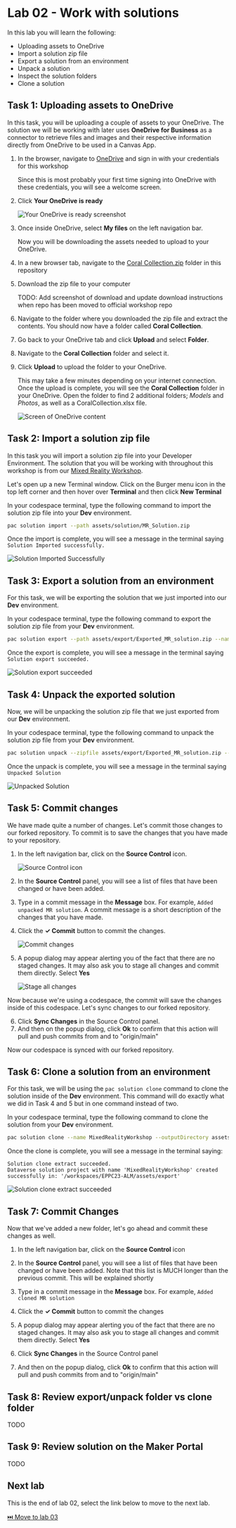 # Lab 02 - Work with solutions

In this lab you will learn the following:

* Uploading assets to OneDrive
* Import a solution zip file
* Export a solution from an environment
* Unpack a solution
* Inspect the solution folders
* Clone a solution

## Task 1: Uploading assets to OneDrive

In this task, you will be uploading a couple of assets to your OneDrive. The solution we will be working with later uses **OneDrive for Business** as a connector to retrieve files and images and their respective information directly from OneDrive to be used in a Canvas App.

1. In the browser, navigate to [OneDrive](https://portal.office.com/onedrive) and sign in with your credentials for this workshop

    Since this is most probably your first time signing into OneDrive with these credentials, you will see a welcome screen.

2. Click **Your OneDrive is ready**

    ![Your OneDrive is ready screenshot](assets/onedrive-is-ready.png)

3. Once inside OneDrive, select **My files** on the left navigation bar.

    Now you will be downloading the assets needed to upload to your OneDrive.

4. In a new browser tab, navigate to the [Coral Collection.zip](../assets/OneDrive%20folder/Coral%20Collection.zip) folder in this repository

5. Download the zip file to your computer

    TODO: Add screenshot of download and update download instructions when repo has been moved to official workshop repo

6. Navigate to the folder where you downloaded the zip file and extract the contents. You should now have a folder called **Coral Collection**.

7. Go back to your OneDrive tab and click **Upload** and select **Folder**. 

8. Navigate to the **Coral Collection** folder and select it.

9. Click **Upload** to upload the folder to your OneDrive.

    This may take a few minutes depending on your internet connection. Once the upload is complete, you will see the **Coral Collection** folder in your OneDrive. Open the folder to find 2 additional folders; _Models_ and _Photos_, as well as a CoralCollection.xlsx file.

    ![Screen of OneDrive content](assets/onedrive-contents.png)

## Task 2: Import a solution zip file

In this task you will import a solution zip file into your Developer Environment. The solution that you will be working with throughout this workshop is from our [Mixed Reality Workshop](https://github.com/microsoft/PowerPlatformAdvocates/blob/main/Workshops/MR/README.md). 

Let's open up a new Terminal window. Click on the Burger menu icon in the top left corner and then hover over **Terminal** and then click **New Terminal**

In your codespace terminal, type the following command to import the solution zip file into your **Dev** environment. 

```bash
pac solution import --path assets/solution/MR_Solution.zip
```

Once the import is complete, you will see a message in the terminal saying ```Solution Imported successfully.```

![Solution Imported Successfully](assets/solution-import-success.png)

## Task 3: Export a solution from an environment

For this task, we will be exporting the solution that we just imported into our **Dev** environment.

In your codespace terminal, type the following command to export the solution zip file from your **Dev** environment. 

```bash
pac solution export --path assets/export/Exported_MR_solution.zip --name MixedRealityWorkshop
```

Once the export is complete, you will see a message in the terminal saying ```Solution export succeeded.```

![Solution export succeeded](assets/solution-export-success.png)

## Task 4: Unpack the exported solution

Now, we will be unpacking the solution zip file that we just exported from our **Dev** environment.

In your codespace terminal, type the following command to unpack the solution zip file from your **Dev** environment. 

```bash
pac solution unpack --zipfile assets/export/Exported_MR_solution.zip --folder assets/export/Unpacked_MR_solution
```

Once the unpack is complete, you will see a message in the terminal saying ```Unpacked Solution```

![Unpacked Solution](assets/unpacked-solution.png)

## Task 5: Commit changes

We have made quite a number of changes. Let's commit those changes to our forked repository. To commit is to save the changes that you have made to your repository.

1. In the left navigation bar, click on the **Source Control** icon.

    ![Source Control icon](assets/source-control-icon.png)

2. In the **Source Control** panel, you will see a list of files that have been changed or have been added. 
3. Type in a commit message in the **Message** box. For example, ```Added unpacked MR solution```. A commit message is a short description of the changes that you have made.
4. Click the **✓ Commit** button to commit the changes.

    ![Commit changes](assets/commit-changes.png)

5. A popup dialog may appear alerting you of the fact that there are no staged changes. It may also ask you to stage all changes and commit them directly. Select **Yes**

    ![Stage all changes](assets/stage-all-changes.png)

Now because we're using a codespace, the commit will save the changes inside of this codespace. Let's sync changes to our forked repository.

6. Click **Sync Changes** in the Source Control panel.
7. And then on the popup dialog, click **Ok** to confirm that this action will pull and push commits from and to "origin/main"

Now our codespace is synced with our forked repository.

## Task 6: Clone a solution from an environment

For this task, we will be using the ```pac solution clone``` command to clone the solution inside of the **Dev** environment. This command will do exactly what we did in Task 4 and 5 but in one command instead of two.

In your codespace terminal, type the following command to clone the solution from your **Dev** environment.

```bash
pac solution clone --name MixedRealityWorkshop --outputDirectory assets/export --processCanvasApps
```

Once the clone is complete, you will see a message in the terminal saying:

 ```
 Solution clone extract succeeded.
 Dataverse solution project with name 'MixedRealityWorkshop' created successfully in: '/workspaces/EPPC23-ALM/assets/export'
 ```

![Solution clone extract succeeded](assets/solution-clone-extract-success.png)

## Task 7: Commit Changes

Now that we've added a new folder, let's go ahead and commit these changes as well.

1. In the left navigation bar, click on the **Source Control** icon

2. In the **Source Control** panel, you will see a list of files that have been changed or have been added. Note that this list is MUCH longer than the previous commit. This will be explained shortly

3. Type in a commit message in the **Message** box. For example, ```Added cloned MR solution```

4. Click the **✓ Commit** button to commit the changes

5. A popup dialog may appear alerting you of the fact that there are no staged changes. It may also ask you to stage all changes and commit them directly. Select **Yes**

6. Click **Sync Changes** in the Source Control panel

7. And then on the popup dialog, click **Ok** to confirm that this action will pull and push commits from and to "origin/main"

## Task 8: Review export/unpack folder vs clone folder

TODO

## Task 9: Review solution on the Maker Portal

TODO

## Next lab

This is the end of lab 02, select the link below to move to the next lab.

[⏭️ Move to lab 03](../lab-03/README.md)
